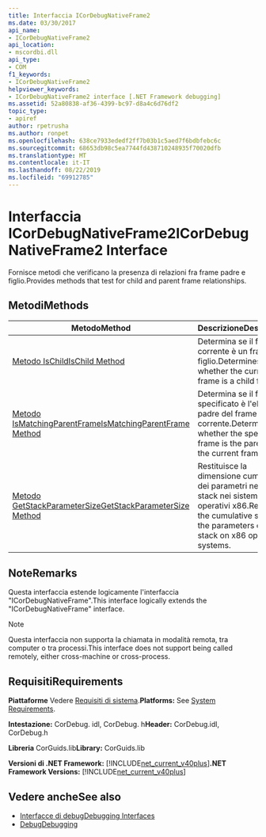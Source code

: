 ```yaml
---
title: Interfaccia ICorDebugNativeFrame2
ms.date: 03/30/2017
api_name:
- ICorDebugNativeFrame2
api_location:
- mscordbi.dll
api_type:
- COM
f1_keywords:
- ICorDebugNativeFrame2
helpviewer_keywords:
- ICorDebugNativeFrame2 interface [.NET Framework debugging]
ms.assetid: 52a80838-af36-4399-bc97-d8a4c6d76df2
topic_type:
- apiref
author: rpetrusha
ms.author: ronpet
ms.openlocfilehash: 638ce7933ededf2ff7b03b1c5aed7f6bdbfebc6c
ms.sourcegitcommit: 68653db98c5ea7744fd438710248935f70020dfb
ms.translationtype: MT
ms.contentlocale: it-IT
ms.lasthandoff: 08/22/2019
ms.locfileid: "69912785"
---
```

# <a name="icordebugnativeframe2-interface"></a><span data-ttu-id="5102b-102">Interfaccia ICorDebugNativeFrame2</span><span class="sxs-lookup"><span data-stu-id="5102b-102">ICorDebugNativeFrame2 Interface</span></span>
<span data-ttu-id="5102b-103">Fornisce metodi che verificano la presenza di relazioni fra frame padre e figlio.</span><span class="sxs-lookup"><span data-stu-id="5102b-103">Provides methods that test for child and parent frame relationships.</span></span>  
  
## <a name="methods"></a><span data-ttu-id="5102b-104">Metodi</span><span class="sxs-lookup"><span data-stu-id="5102b-104">Methods</span></span>  
  
|<span data-ttu-id="5102b-105">Metodo</span><span class="sxs-lookup"><span data-stu-id="5102b-105">Method</span></span>|<span data-ttu-id="5102b-106">Descrizione</span><span class="sxs-lookup"><span data-stu-id="5102b-106">Description</span></span>|  
|------------|-----------------|  
|[<span data-ttu-id="5102b-107">Metodo IsChild</span><span class="sxs-lookup"><span data-stu-id="5102b-107">IsChild Method</span></span>](../../../../docs/framework/unmanaged-api/debugging/icordebugnativeframe2-ischild-method.md)|<span data-ttu-id="5102b-108">Determina se il frame corrente è un frame figlio.</span><span class="sxs-lookup"><span data-stu-id="5102b-108">Determines whether the current frame is a child frame.</span></span>|  
|[<span data-ttu-id="5102b-109">Metodo IsMatchingParentFrame</span><span class="sxs-lookup"><span data-stu-id="5102b-109">IsMatchingParentFrame Method</span></span>](../../../../docs/framework/unmanaged-api/debugging/icordebugnativeframe2-ismatchingparentframe-method.md)|<span data-ttu-id="5102b-110">Determina se il frame specificato è l'elemento padre del frame corrente.</span><span class="sxs-lookup"><span data-stu-id="5102b-110">Determines whether the specified frame is the parent of the current frame.</span></span>|  
|[<span data-ttu-id="5102b-111">Metodo GetStackParameterSize</span><span class="sxs-lookup"><span data-stu-id="5102b-111">GetStackParameterSize Method</span></span>](../../../../docs/framework/unmanaged-api/debugging/icordebugnativeframe2-getstackparametersize-method.md)|<span data-ttu-id="5102b-112">Restituisce la dimensione cumulativa dei parametri nello stack nei sistemi operativi x86.</span><span class="sxs-lookup"><span data-stu-id="5102b-112">Returns the cumulative size of the parameters on the stack on x86 operating systems.</span></span>|  
  
## <a name="remarks"></a><span data-ttu-id="5102b-113">Note</span><span class="sxs-lookup"><span data-stu-id="5102b-113">Remarks</span></span>  
 <span data-ttu-id="5102b-114">Questa interfaccia estende logicamente l'interfaccia "ICorDebugNativeFrame".</span><span class="sxs-lookup"><span data-stu-id="5102b-114">This interface logically extends the "ICorDebugNativeFrame" interface.</span></span>  
  
> [!NOTE]
> <span data-ttu-id="5102b-115">Questa interfaccia non supporta la chiamata in modalità remota, tra computer o tra processi.</span><span class="sxs-lookup"><span data-stu-id="5102b-115">This interface does not support being called remotely, either cross-machine or cross-process.</span></span>  
  
## <a name="requirements"></a><span data-ttu-id="5102b-116">Requisiti</span><span class="sxs-lookup"><span data-stu-id="5102b-116">Requirements</span></span>  
 <span data-ttu-id="5102b-117">**Piattaforme** Vedere [Requisiti di sistema](../../../../docs/framework/get-started/system-requirements.md).</span><span class="sxs-lookup"><span data-stu-id="5102b-117">**Platforms:** See [System Requirements](../../../../docs/framework/get-started/system-requirements.md).</span></span>  
  
 <span data-ttu-id="5102b-118">**Intestazione:** CorDebug. idl, CorDebug. h</span><span class="sxs-lookup"><span data-stu-id="5102b-118">**Header:** CorDebug.idl, CorDebug.h</span></span>  
  
 <span data-ttu-id="5102b-119">**Libreria** CorGuids.lib</span><span class="sxs-lookup"><span data-stu-id="5102b-119">**Library:** CorGuids.lib</span></span>  
  
 <span data-ttu-id="5102b-120">**Versioni di .NET Framework:** [!INCLUDE[net_current_v40plus](../../../../includes/net-current-v40plus-md.md)]</span><span class="sxs-lookup"><span data-stu-id="5102b-120">**.NET Framework Versions:** [!INCLUDE[net_current_v40plus](../../../../includes/net-current-v40plus-md.md)]</span></span>  
  
## <a name="see-also"></a><span data-ttu-id="5102b-121">Vedere anche</span><span class="sxs-lookup"><span data-stu-id="5102b-121">See also</span></span>

- [<span data-ttu-id="5102b-122">Interfacce di debug</span><span class="sxs-lookup"><span data-stu-id="5102b-122">Debugging Interfaces</span></span>](../../../../docs/framework/unmanaged-api/debugging/debugging-interfaces.md)
- [<span data-ttu-id="5102b-123">Debug</span><span class="sxs-lookup"><span data-stu-id="5102b-123">Debugging</span></span>](../../../../docs/framework/unmanaged-api/debugging/index.md)
